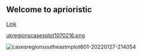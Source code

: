 ## Welcome to aprioristic  

<!--
# Header 1
## Header 2
### Header 3

- Bulleted
- List

1. Numbered
2. List

**Bold** and _Italic_ and `Code` text
and ![Image](src)
-->

[Link](https://oculus.substack.com/publish)

[ukregionscasesplot1070216.png](https://user-images.githubusercontent.com/013a6de79b7adcb1b302b8ed0f4878c27d3d8b8d/ukregionscasesplot1070216.png)


![casesregionsoutheastmplot601-20220127-214054](https://user-images.githubusercontent.com/95745638/151496638-53b7e592-c3c6-4ab3-9981-78907387a4c6.png)
